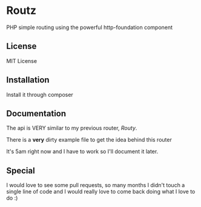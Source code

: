 Routz
=======================

PHP simple routing using the powerful http-foundation component

## License

MIT License

## Installation

Install it through composer

## Documentation

The api is VERY similar to my previous router, *Routy*.

There is a **very** dirty example file to get the idea behind this router

It's 5am right now and I have to work so I'll document it later.

## Special

I would love to see some pull requests, so many months I didn't touch a single line of code and I would really love to come back doing what I love to do :)